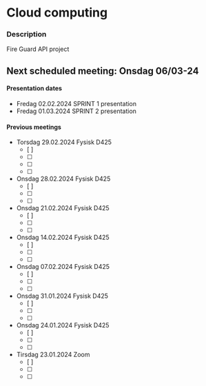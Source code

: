 # Cloud computing

### Description
Fire Guard API project

## Next scheduled meeting: Onsdag 06/03-24 

#### Presentation dates
- Fredag 02.02.2024 SPRINT 1 presentation
- Fredag 01.03.2024 SPRINT 2 presentation

#### Previous meetings
- Torsdag 29.02.2024 Fysisk D425
  - [ ] 
  - [ ] 
  - [ ] 
  - [ ] 

- Onsdag 28.02.2024 Fysisk D425
  - [ ] 
  - [ ] 
  - [ ] 

- Onsdag 21.02.2024 Fysisk D425
  - [ ] 
  - [ ] 
  - [ ] 

- Onsdag 14.02.2024 Fysisk D425
  - [ ] 
  - [ ] 
  - [ ] 

- Onsdag 07.02.2024 Fysisk D425
  - [ ] 
  - [ ] 
  - [ ] 

- Onsdag 31.01.2024 Fysisk D425
  - [ ] 
  - [ ] 
  - [ ] 

- Onsdag 24.01.2024 Fysisk D425
  - [ ] 
  - [ ] 
  - [ ] 

- Tirsdag 23.01.2024 Zoom
  - [ ] 
  - [ ] 
  - [ ] 





  
